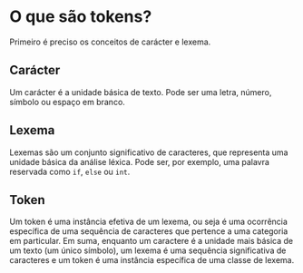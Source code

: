# O que são tokens?
Primeiro é preciso os conceitos de carácter e lexema.
## Carácter
Um carácter é a unidade básica de texto. Pode ser uma letra, número, símbolo ou espaço em branco.
## Lexema
Lexemas são um conjunto significativo de caracteres, que representa uma unidade básica da análise léxica. Pode ser, por exemplo, uma palavra reservada como `if`, `else` ou `int`.



## Token
Um token é uma instância efetiva de um lexema, ou seja é uma ocorrência específica de uma sequência de caracteres que pertence a uma categoria em particular. Em suma, enquanto um caractere é a unidade mais básica de um texto (um único símbolo), um lexema é uma sequência significativa de caracteres e um token é uma instância específica de uma classe de lexema.